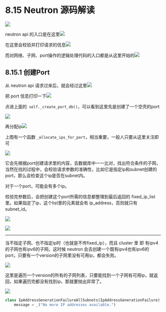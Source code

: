 # 8.15 Neutron 源码解读

![](http://image.iswbm.com/20200602135014.png)

neutron api 的入口是在这里![](http://image.iswbm.com/20190804111844.png)

在这里会校验并打印请求的信息![](http://image.iswbm.com/20190804111715.png)

而对网络、子网、port操作的逻辑处理代码的入口都是从这里开始的![](http://image.iswbm.com/20190803181706.png)

## 8.15.1 创建Port

从 neutron api 请求过来后，就会经过这里![](http://image.iswbm.com/20190803182042.png)

把 port 信息打印一下![](http://image.iswbm.com/20190803182223.png)

点进上面的` self._create_port_db()`，可以看到这里先是创建了一个空壳的port

![](http://image.iswbm.com/20190804091016.png)

再分配ip![](http://image.iswbm.com/20190804091226.png)

上图有一个函数 `_allocate_ips_for_port`，相当重要，一般人只要从这里关注即可

![](http://image.iswbm.com/20190804094131.png)

它会先根据port创建请求里的内容，去数据库中一一比对，找出符合条件的子网，当然在找的过程中，会校验请求参数的准确性，比如它是指定ip和subnet创建的port，那么会检查这个ip是否在subnet内。

对于一个port，可能会有多个ip。

校验完参数后，会把创建这个port所需的信息都整理到最后返回的 fixed_ip_list 里。如果指定了ip，这个list里的元素就会有 ip_address，否则就只有 subnet_id。

![](http://image.iswbm.com/20190804092214.png)

![](http://image.iswbm.com/20190804091911.png)





---

当不指定子网、也不指定ip时（也就是不传fixed_ip），而且 cluster 里 即 有ipv4 的子网也有ipv6的子网，这时候 neutron 会去创建一个既有ipv4也有ipv6的port，只要有一个version的子网里没有可用ip，都会失败。

![](http://image.iswbm.com/20190809213209.png)

这里是遍历一个version的所有的子网列表，只要能找到一个子网有可用ip，就返回，如果遍历完都没有找到ip，那就要抛出异常了。

![](http://image.iswbm.com/20190809213223.png)

```python
class IpAddressGenerationFailureAllSubnets(IpAddressGenerationFailure):
    message = _("No more IP addresses available.")
```


